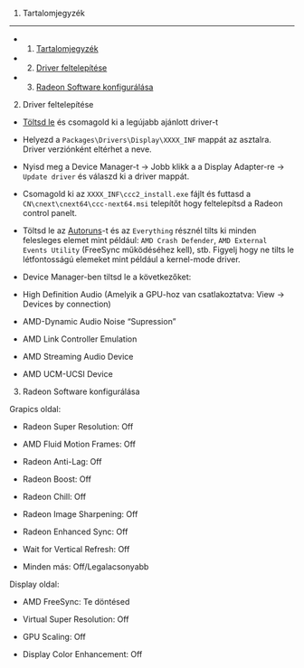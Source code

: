 1. Tartalomjegyzék
---
   - 1. [Tartalomjegyzék](#1-tartalomjegyzék)
   - 2. [Driver feltelepítése](#2-driver-feltelepítése)
   - 3. [Radeon Software konfigurálása](#3-radeon-software-konfigurálása)

2. Driver feltelepítése

- [Töltsd le](https://www.amd.com/en/support/download/drivers.html) és csomagold ki a legújabb ajánlott driver-t

- Helyezd a ``Packages\Drivers\Display\XXXX_INF`` mappát az asztalra. Driver verziónként eltérhet a neve.

- Nyisd meg a Device Manager-t -> Jobb klikk a a Display Adapter-re -> ``Update driver`` és válaszd ki a driver mappát.

- Csomagold ki az ``XXXX_INF\ccc2_install.exe`` fájlt és futtasd a ``CN\cnext\cnext64\ccc-next64.msi`` telepítőt hogy feltelepítsd a Radeon control panelt.

- Töltsd le az [Autoruns](https://learn.microsoft.com/en-us/sysinternals/downloads/autoruns)-t és az ``Everything`` résznél tilts ki minden felesleges elemet mint például: ``AMD Crash Defender``, ``AMD External Events Utility`` (FreeSync működéséhez kell), stb. Figyelj hogy ne tilts le létfontosságú elemeket mint például a kernel-mode driver.

- Device Manager-ben tiltsd le a következőket:

- High Definition Audio (Amelyik a GPU-hoz van csatlakoztatva: View -> Devices by connection)

- AMD-Dynamic Audio Noise “Supression”

- AMD Link Controller Emulation

- AMD Streaming Audio Device

- AMD UCM-UCSI Device

3. Radeon Software konfigurálása

Grapics oldal:

- Radeon Super Resolution: Off

- AMD Fluid Motion Frames: Off

- Radeon Anti-Lag: Off

- Radeon Boost: Off

- Radeon Chill: Off

- Radeon Image Sharpening: Off

- Radeon Enhanced Sync: Off

- Wait for Vertical Refresh: Off

- Minden más: Off/Legalacsonyabb

Display oldal:

- AMD FreeSync: Te döntésed

- Virtual Super Resolution: Off

- GPU Scaling: Off 

- Display Color Enhancement: Off

